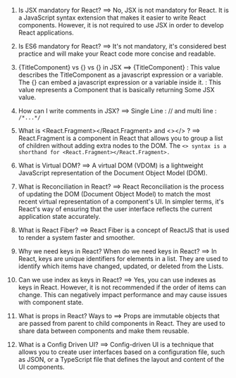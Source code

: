 1. Is JSX mandatory for React?
==> No, JSX is not mandatory for React. It is a JavaScript syntax extension that makes it easier to write React components. However, it is not required to use JSX in order to develop React applications.

2. Is ES6 mandatory for React?
==> It's not mandatory, it's considered best practice and will make your React code more concise and readable.

3. {TitleComponent} vs {<TitleComponent/>} vs {<TitleComponent></TitleComponent>} in JSX
==> {TitleComponent} : This value describes the TitleComponent as a javascript expression or a variable. The {} can embed a javascript expression or a variable inside it. <TitleComponent/> : This value represents a Component that is basically returning Some JSX value.

4. How can I write comments in JSX?
==> Single Line : // and multi line : `/*...*/`

5. What is <React.Fragment></React.Fragment> and <></> ?
==> React.Fragment is a component in React that allows you to group a list of children without adding extra nodes to the DOM. The `<> syntax is a shorthand for <React.Fragment></React.Fragment>.`

6. What is Virtual DOM?
==> A virtual DOM (VDOM) is a lightweight JavaScript representation of the Document Object Model (DOM). 

7. What is Reconciliation in React?
==> React Reconciliation is the process of updating the DOM (Document Object Model) to match the most recent virtual representation of a component's UI. In simpler terms, it's React's way of ensuring that the user interface reflects the current application state accurately.

8. What is React Fiber?
==> React Fiber is a concept of ReactJS that is used to render a system faster and smoother.

9. Why we need keys in React? When do we need keys in React?
==> In React, keys are unique identifiers for elements in a list. They are used to identify which items have changed, updated, or deleted from the Lists.

10. Can we use index as keys in React?
==> Yes, you can use indexes as keys in React. However, it is not recommended if the order of items can change. This can negatively impact performance and may cause issues with component state. 

11. What is props in React? Ways to
==> Props are immutable objects that are passed from parent to child components in React. They are used to share data between components and make them reusable.

12. What is a Config Driven UI?
==> Config-driven UI is a technique that allows you to create user interfaces based on a configuration file, such as JSON, or a TypeScript file that defines the layout and content of the UI components. 